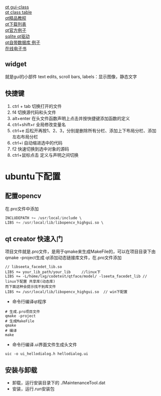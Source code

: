 [qt gui-class](http://doc.qt.io/qt-4.8/qtgui-module.html)  
[qt class table](http://doc.qt.io/qt-5/classes.html)  
[qt精品教程](http://www.qter.org/portal.php?mod=list&catid=6)  
[qt下载列表](http://download.qt.io/archive/)    
[qt官方例子](http://doc.qt.io/qt-5/qtexamplesandtutorials.html)  
[sqlite qt驱动](http://qsqlite.sourceforge.net/#description)  
[qt自带数据库 例子](http://www.qter.org/portal.php?mod=view&aid=51)  
[在线电子书](https://qtguide.ustclug.org/)  

## widget
就是gui的小部件
text edits, scroll bars, 
labels：显示图像，静态文字

## 快捷键
1. ctrl + tab 切换打开的文件
2. f4 切换源代码和头文件
3. alt+enter 在头文件函数声明上点击并按快捷键添加函数的定义
4. ctrl+shift+r 全局修改变量名
5. ctrl+e 后松开再按1、2、3，分别是删除所有分栏、添加上下布局分栏、添加左右布局分栏
6. ctrl+i 自动缩进选中的代码
7. f2 快速切换到选中对象的源码
8. ctrl+鼠标点击 定义与声明之间切换

# ubuntu下配置
## 配置opencv
在.pro文件中添加
```c++
INCLUDEPATH += /usr/local/include \
LIBS += /usr/local/lib/libopencv_highgui.so \
```



## qt creator 快速入门
项目文件就是.pro文件，是用于qmake来生成MakeFile的，可以在项目目录下由qmake -project生成
qt添加动态链接库文件，在.pro文件添加
```
// libseeta_facedet_lib.so
LIBS += your_lib_path/your_lib     //linux下
LIBS += -L/home/lxg/codetest/qtface/model/ -lseeta_facedet_lib // linux下配置 共享库(动态库)
而下面这种会提示找不到库文件
LIBS += /usr/local/lib/libopencv_highgui.so  // win下配置
```


- 命令行编译qt程序
```shell
# 生成.pro项目文件
qmake -project
# 生成MakeFile
qmake
# 编译
make
```
- 命令行编译.ui界面文件生成头文件
```shell
uic -o ui_hellodialog.h hellodialog.ui
```

## 安装与卸载
- 卸载，运行安装目录下的
./MaintenanceTool.dat
- 安装，运行.run安装包